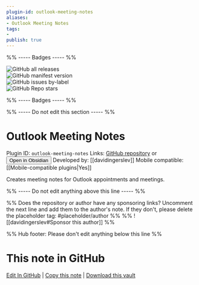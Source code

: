 ```yaml
---
plugin-id: outlook-meeting-notes
aliases:
- Outlook Meeting Notes
tags: 
- 
publish: true
---
```


%% ----- Badges ----- %%

![GitHub all releases](https://img.shields.io/github/downloads/davidingerslev/outlook-meeting-notes/total?color=573E7A&logo=github&style=for-the-badge)   
![GitHub manifest version](https://img.shields.io/github/manifest-json/v/davidingerslev/outlook-meeting-notes?color=573E7A&logo=github&style=for-the-badge)   
![GitHub issues by-label](https://img.shields.io/github/issues/davidingerslev/outlook-meeting-notes/help%20wanted?color=573E7A&logo=github&style=for-the-badge)   
![GitHub Repo stars](https://img.shields.io/github/stars/davidingerslev/outlook-meeting-notes?color=573E7A&logo=github&style=for-the-badge)

%% ----- Badges ----- %%

%% ----- Do not edit this section ----- %%

# Outlook Meeting Notes

Plugin ID: `outlook-meeting-notes`
Links: [GitHub repository](https://github.com/davidingerslev/outlook-meeting-notes) or [<button id=HH>Open in Obsidian</button>](obsidian://show-plugin?id=outlook-meeting-notes)
Developed by: [[davidingerslev]]
Mobile compatible: [[Mobile-compatible plugins|Yes]]

Creates meeting notes for Outlook appointments and meetings.

%% ----- Do not edit anything above this line ----- %% 

%% Does the repository or author have any sponsoring links? Uncomment the next line and add them to the author's note. If they don't, please delete the placeholder tag: #placeholder/author %%
%% ![[davidingerslev#Sponsor this author]] %%

%% Hub footer: Please don't edit anything below this line %%

# This note in GitHub

<span class="git-footer">[Edit In GitHub](https://github.dev/obsidian-community/obsidian-hub/blob/main/02%20-%20Community%20Expansions/02.05%20All%20Community%20Expansions/Plugins/outlook-meeting-notes.md "git-hub-edit-note") | [Copy this note](https://raw.githubusercontent.com/obsidian-community/obsidian-hub/main/02%20-%20Community%20Expansions/02.05%20All%20Community%20Expansions/Plugins/outlook-meeting-notes.md "git-hub-copy-note") | [Download this vault](https://github.com/obsidian-community/obsidian-hub/archive/refs/heads/main.zip "git-hub-download-vault") </span>
